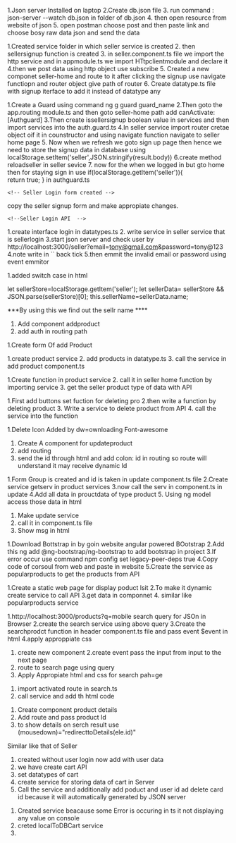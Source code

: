 <!-- Steps to set json server -->
1.Json server Installed on laptop
2.Create db.json file 
3. run command : json-server --watch db.json in folder of db.json
4. then open resource from website of json
5. open postman choose post and then paste link and choose bosy raw data json and send the data

<!-- Integreating json server with signupu page -->
1.Created service folder in which seller service is created
2. then sellersignup function is created 
3. in seller.component.ts file we import the http service and in appmodule.ts we import HTtpclientmodule and declare it
4.then we post data using http object use subscribe
5. Created a new componet seller-home and route to it after clicking the signup use navigate functiopn and router object give path of router
6. Create datatype.ts file with signup iterface to add it instead of datatype any

<!-- Auth Gaurd for seller -->
1.Create a Guard using command ng g guard guard_name
2.Then goto the app.routing module.ts and then goto seller-home path add canActivate:[Authguard]
3.Then create issellersignup boolean value in services and then import services into the auth.guard.ts
4.In seller service import router cretae object oif it in counstructor and using navigate function navigate to seller home page
5. Now when we refresh we goto sign up page then hence we need to store the signup data in database using  localStorage.setItem('seller',JSON.stringify(result.body))
6.create method reloadseller in seller sevice 
7. now for the when we logged in but gto home then for staying sign in use
    if(localStorage.getItem('seller')){  
      return true;
    }                                                 in authguard.ts

    <!-- Seller Login form created -->
  copy the seller signup form and make appropiate changes.


    <!--Seller Login API  -->

1.create interface login in datatypes.ts
2. write service in seller service that is sellerlogin
3.start json server and check user by http://localhost:3000/seller?email=tony@gmail.com&password=tony@123
4.note write in `` back tick
5.then emmit the invalid email or password using event emmitor

<!-- Now lets add the router in header for logout and other header changes purpose -->

1.added switch case in html

<!-- Added Name of seller -->
 let sellerStore=localStorage.getItem('seller');
              let sellerData= sellerStore && JSON.parse(sellerStore)[0];
              this.sellerName=sellerData.name;

***By using this we find out the sellr name ****

<!-- Adding Add product -->

1. Add component addproduct
2. add auth in routing path

<!-- Add Product  Form and UI-->

1.Create form Of add Product

<!-- Create API for the Add product -->

1.create product service
2. add products in datatype.ts
3. call the service in add product component.ts


<!-- Product List -->
1.Create function in product service
2. call it in seller home function by importing service
3. get the seller product type of data with API 


<!--  Deelete Poducts from website-->

1.First add buttons set fuction for deleting pro
2.then write  a function by deleting product
3. Write a service to delete product from API
4. call the service into the function

<!-- Fon-Awesome Delete  -->
1.Delete Icon Added by dw=ownloading Font-awesome

<!--  Creating Update Product UI-->
1. Create A component for updateproduct
2. add routing
3. send the id through html and add colon: id in routing so route will understand it may receive dynamic Id

<!-- Prefilled update page -->
1.Form Group is created and id is taken in update component.ts file
2.Create service getserv in product services
3.now call the serv in component.ts in update
4.Add all data in prouctdata of type product
5. Using ng model access those data in html

<!-- Updating value in API -->
1. Make update service
2. call it in component.ts file
3. Show msg in html

<!-- Adding corsoul in Home Page -->
1.Download Bottstrap in by goin website angular powered BOotstrap
2.Add this ng add @ng-bootstrap/ng-bootstrap  to add bootstrap in project
3.If error occur use command npm config set legacy-peer-deps true
4.Copy code of corsoul from web and paste in website
5.Create the service as popularproducts to get the products from API

<!--display  product list in home page  -->
1.Create a static web page for display poduct lsit
2.To make it dynamic create service to call API
3.get data in componnet
4. similar like popularproducts service

<!-- Auto serach and search mode -->
1.http://localhost:3000/products?q=mobile search query for JSOn in Browser
2.create the search service using above query
3.Create the searchprodct function in header component.ts file and pass event $event in html
4.apply approppiate css 

<!-- Creating search page UI -->
1. create new component
2.create event pass the input from input to the next page 
3. route to search page using query
4. Apply Appropiate html and css for search pah=ge

<!-- Adding dynamic serach results -->
1. import activated route in search.ts
2. call service and add th html code

<!-- Product Details -->
1. Create component product details
2. Add route and pass product Id
3. to show details on serch result use (mousedown)="redirecttoDetails(ele.id)"

<!-- Creating user  -->
Similar like that of Seller

<!--Validators   -->

<!-- add to cart DB -->
1. created without user login now add with user data
2. we have create cart API
3. set datatypes of cart
4. create service for storing data of cart in Server
5. Call the service and additionally add poduct and user id ad delete card id because it will automatically generated by JSON server

<!-- Local data to DB -->
1. Created service beacause some Error is occuring in ts it not displaying any value on console
2. creted localToDBCart service
3. 